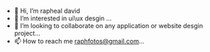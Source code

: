 - 👋 Hi, I’m rapheal david
- 👀 I’m interested in ui\ux desgin  ...
- 💞️ I’m looking to collaborate on any application or website desgin project...
- 📫 How to reach me raphfotos@gmail.com...

<!---
RAPBOT21/RAPBOT21 is a ✨ special ✨ repository because its `README.md` (this file) appears on your GitHub profile.
You can click the Preview link to take a look at your changes.
--->
